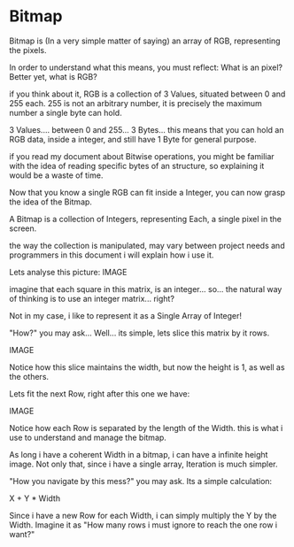 # Bitmap

Bitmap is (In a very simple matter of saying) an array of RGB, representing the pixels.

In order to understand what this means, you must reflect: What is an pixel?
Better yet, what is RGB?

if you think about it, RGB is a collection of 3 Values, situated between 0 and 255 each.
255 is not an arbitrary number, it is precisely the maximum number a single byte can hold.

3 Values.... between 0 and 255... 3 Bytes...
this means that you can hold an RGB data, inside a integer, and still have 1 Byte for general purpose.

if you read my document about Bitwise operations, you might be familiar with the idea of reading
specific bytes of an structure, so explaining it would be a waste of time.

Now that you know a single RGB can fit inside a Integer, you can now grasp the idea of the Bitmap.

A Bitmap is a collection of Integers, representing Each, a single pixel in the screen.

the way the collection is manipulated, may vary between project needs and programmers
in this document i will explain how i use it.

Lets analyse this picture:
IMAGE

imagine that each square in this matrix, is an integer...
so... the natural way of thinking is to use an integer matrix... right?

Not in my case, i like to represent it as a Single Array of Integer!

"How?" you may ask... Well... its simple, lets slice this matrix by it rows.

IMAGE

Notice how this slice maintains the width, but now the height is 1, as well as the others.

Lets fit the next Row, right after this one we have:

IMAGE

Notice how each Row is separated by the length of the Width.
this is what i use to understand and manage the bitmap.

As long i have a coherent Width in a bitmap, i can have a infinite height image.
Not only that, since i have a single array, Iteration is much simpler.

"How you navigate by this mess?" you may ask.
Its a simple calculation:

X + Y * Width

Since i have a new Row for each Width, i can simply multiply the Y by the Width.
Imagine it as "How many rows i must ignore to reach the one row i want?"